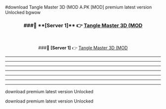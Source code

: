 #download Tangle Master 3D (MOD A.PK [MOD] premium latest version Unlocked bgwow 



<div align="center">
<h3>###🔹 **[Server 1]** 👉 <a href="https://download1apk.web.app/">Tangle Master 3D (MOD</a></h3><br>


###🔹 **[Server 1]** 👉 <a href="https://download1apk.web.app/">Tangle Master 3D (MOD</a></h3>
</div>



----------------------------------------------------------

----------------------------------------------------------

----------------------------------------------------------

----------------------------------------------------------

----------------------------------------------------------

----------------------------------------------------------

----------------------------------------------------------

download premium latest version Unlocked

download premium latest version Unlocked
